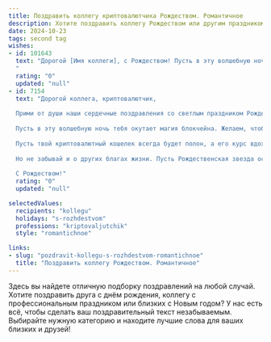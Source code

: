 ```yaml
---
title: Поздравить коллегу криптовалютчика Рождеством. Романтичное
description: Хотите поздравить коллегу Рождеством или другим праздником? Наш ИИ создаст незабываемое поздравление, а вы обязательно выделитесь среди других.  
date: 2024-10-23
tags: second tag
wishes:
- id: 101643
  text: "Дорогой [Имя коллеги], с Рождеством! Пусть в эту волшебную ночь, наполненную светом и чудом,  твоя жизнь, подобно зашифрованному сообщению, раскроет все свои самые прекрасные тайны и сокровища.  Пусть  звезда Вифлеема осветит твой путь к новым успехам и невероятным открытиям в мире криптовалют, а любовь и счастье станут твоим самым ценным биткоином.  Счастливого Рождества!
  "
  rating: "0"
  updated: "null"
- id: 7154
  text: "Дорогой коллега, криптовалютчик,
  
  Прими от души наши сердечные поздравления со светлым праздником Рождества Христова.
  
  Пусть в эту волшебную ночь тебя окутает магия блокчейна. Желаем, чтобы все твои транзакции были безошибочными, а инвестиции приносили стабильную доходность.
  
  Пусть твой криптовалютный кошелек всегда будет полон, а его курс вдохновляет на новые свершения. Как Эфириум, будь нерушим, как Биткоин, стой твердо на ногах.
  
  Но не забывай и о других благах жизни. Пусть Рождественская звезда освещает тебе путь к гармонии, финансовому благополучию и исполнению всех твоих желаний.
  
  С Рождеством!"
  rating: "0"
  updated: "null"

selectedValues:
  recipients: "kollegu"
  holidays: "s-rozhdestvom"
  professions: "kriptovaljutchik"
  style: "romantichnoe"

links:
- slug: "pozdravit-kollegu-s-rozhdestvom-romantichnoe"
  title: "Поздравить коллегу Рождеством. Романтичное"
---
```


Здесь вы найдете отличную подборку поздравлений на любой случай.
Хотите поздравить друга с днём рождения, коллегу с профессиональным праздником или близких с Новым годом? У нас есть всё, чтобы сделать ваш поздравительный текст незабываемым. Выбирайте нужную категорию и находите лучшие слова для ваших близких и друзей!
